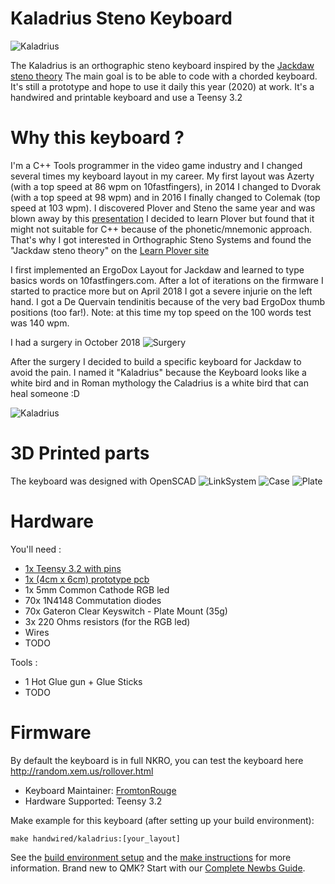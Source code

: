 # Kaladrius Steno Keyboard

![Kaladrius](https://i.imgur.com/UF7BSkB.jpg)

The Kaladrius is an orthographic steno keyboard inspired by the [Jackdaw steno theory](https://sites.google.com/site/learnplover/jackdaw)
The main goal is to be able to code with a chorded keyboard. It's still a prototype and hope to use it daily this year (2020) at work.
It's a handwired and printable keyboard and use a Teensy 3.2

# Why this keyboard ?

I'm a C++ Tools programmer in the video game industry and I changed several times my keyboard layout in my career.
My first layout was Azerty (with a top speed at 86 wpm on 10fastfingers), in 2014 I changed to Dvorak (with a top speed at 98 wpm) and in 2016 I finally changed to Colemak (top speed at 103 wpm).
I discovered Plover and Steno the same year and was blown away by this [presentation](https://www.youtube.com/watch?v=Wpv-Qb-dB6g)
I decided to learn Plover but found that it might not suitable for C++ because of the phonetic/mnemonic approach.
That's why I got interested in Orthographic Steno Systems and found the "Jackdaw steno theory" on the [Learn Plover site](https://sites.google.com/site/learnplover/jackdaw)

I first implemented an ErgoDox Layout for Jackdaw and learned to type basics words on 10fastfingers.com. After a lot of iterations on the firmware I started to practice more but on April 2018 I got a severe injurie on the left hand.
I got a De Quervain tendinitis because of the very bad ErgoDox thumb positions (too far!). Note: at this time my top speed on the 100 words test was 140 wpm.

I had a surgery in October 2018
![Surgery](https://photos.google.com/share/AF1QipPt-c5Y7qMSv_zQ-_LJV8rm6kJ9OSU4TSBbU2JUNNVW1be8bX53Igr6izPweGMGnQ/photo/AF1QipP60jy0aZQ4pIS2sJnVX_9ydRzBIb99NYLA7_OK?key=Tml0alhHWmgxNk9zZDZ6R2NOR3ZfRmkyYkVNRjJR)

After the surgery I decided to build a specific keyboard for Jackdaw to avoid the pain. I named it "Kaladrius" because the Keyboard looks like a white bird and in Roman mythology the Caladrius is a white bird that can heal someone :D

![Kaladrius](https://i.imgur.com/UF7BSkB.jpg)


# 3D Printed parts

The keyboard was designed with OpenSCAD
![LinkSystem](https://i.imgur.com/hR2zoJJ.png)
![Case](https://i.imgur.com/a4Rtx1p.png)
![Plate](https://i.imgur.com/dIb330e.png)

# Hardware

You'll need : 

- [1x Teensy 3.2 with pins](https://www.pjrc.com/store/teensy32_pins.html)
- [1x (4cm x 6cm) prototype pcb](https://www.amazon.com/ELEGOO-Prototype-Soldering-Compatible-Arduino/dp/B072Z7Y19F)
- 1x 5mm Common Cathode RGB led
- 70x 1N4148 Commutation diodes
- 70x Gateron Clear Keyswitch - Plate Mount (35g)
- 3x 220 Ohms resistors (for the RGB led)
- Wires
- TODO

Tools :

- 1 Hot Glue gun + Glue Sticks
- TODO

# Firmware

By default the keyboard is in full NKRO, you can test the keyboard here http://random.xem.us/rollover.html

- Keyboard Maintainer: [FromtonRouge](https://github.com/FromtonRouge)
- Hardware Supported: Teensy 3.2

Make example for this keyboard (after setting up your build environment):

    make handwired/kaladrius:[your_layout]

See the [build environment setup](https://docs.qmk.fm/#/getting_started_build_tools) and the [make instructions](https://docs.qmk.fm/#/getting_started_make_guide) for more information. Brand new to QMK? Start with our [Complete Newbs Guide](https://docs.qmk.fm/#/newbs).

